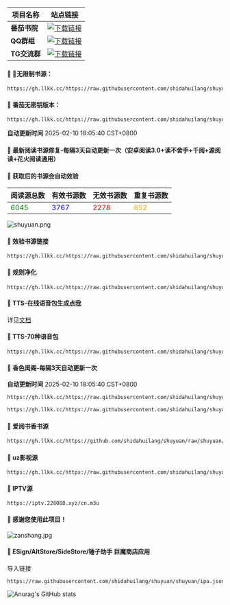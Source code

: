 | **项目名称** | **站点链接**                                                                                     |
|--------------|--------------------------------------------------------------------------------------------------|
| **番茄书院** | [![下载链接](https://img.shields.io/badge/下载-链接-blueviolet.svg?logo=hack-the-box)](https://api.langge.tk) |
| **QQ群组**   | [![下载链接](https://img.shields.io/badge/下载-链接-blueviolet.svg?logo=hack-the-box)](https://qm.qq.com/q/Bvrs8BPqLY) |
| **TG交流群** | [![下载链接](https://img.shields.io/badge/下载-链接-blueviolet.svg?logo=hack-the-box)](https://t.me/dahuilang888) |

#### 🚩 🍅无限制书源：
```
https://gh.llkk.cc/https://raw.githubusercontent.com/shidahuilang/shuyuan/refs/heads/shuyuan/azyd.json
```
#### 🚩 番茄无密钥版本：
```
https://gh.llkk.cc/https://raw.githubusercontent.com/shidahuilang/shuyuan/refs/heads/shuyuan/cxyd.json
```

**自动更新时间** 2025-02-10 18:05:40 CST+0800
#### 🚩 最新阅读书源修复-每隔3天自动更新一次（安卓阅读3.0+读不舍手+千阅+源阅读+花火阅读通用）
#### 🚩 获取后的书源会自动效验

<!-- 更新位置开始 -->
| 阅读源总数 | 有效书源数 | 无效书源数 | 重复书源数 |
|------------|------------|------------|--------------|
| <span style="color:green;">6045</span> | <span style="color:blue;">3767</span> | <span style="color:red;">2278</span> | <span style="color:orange;">652</span> |
<!-- 更新位置结束 -->
![shuyuan.png](icons/shuyuan.png)
#### 🚩 效验书源链接
```
https://gh.llkk.cc/https://raw.githubusercontent.com/shidahuilang/shuyuan/shuyuan/good.json
```

#### 🚩 规则净化
```
https://gh.llkk.cc/https://raw.githubusercontent.com/shidahuilang/shuyuan/shuyuan/jinghua.json
```
#### 🚩 TTS-在线语音包生成[点我](https://tts.228088.xyz)
详见[文档](https://github.com/shidahuilang/shuyuan/blob/shuyuan/doc.md)
#### 🚩 TTS-70种语音包
```
https://gh.llkk.cc/https://raw.githubusercontent.com/shidahuilang/shuyuan/shuyuan/tts.json
```

#### 🚩 香色闺阁-每隔3天自动更新一次

**自动更新时间** 2025-02-10 18:05:40 CST+0800
 ``` bash
https://gh.llkk.cc/https://raw.githubusercontent.com/shidahuilang/shuyuan/shuyuan/sourceModelList.xbs
 ``` 
 ``` bash
https://gh.llkk.cc/https://raw.githubusercontent.com/shidahuilang/shuyuan/shuyuan/xsreader/new/resources.txt
 ```
#### 🚩 爱阅书香书源
 ``` bash
https://gh.llkk.cc/https://github.com/shidahuilang/shuyuan/raw/shuyuan/aiyueshuxiang.ibs
 ```
#### 🚩 uz影视源
```
https://gh.llkk.cc/https://raw.githubusercontent.com/shidahuilang/shuyuan/shuyuan/UZ.json
```
#### 🚩 IPTV源
 ```
https://iptv.228088.xyz/cn.m3u
 ```
#### 🚩 感谢您使用此项目！
![zanshang.jpg](icons/zanshang.jpg)

#### 🚩 ESign/AltStore/SideStore/锤子助手 巨魔商店应用
导入链接
```
https://raw.githubusercontent.com/shidahuilang/shuyuan/shuyuan/ipa.json
```

<!-- [![Stargazers over time](https://starchart.cc/shidahuilang/shuyuan.svg)](https://starchart.cc/shidahuilang/shuyuan) -->
![Anurag's GitHub stats](https://github-readme-stats.vercel.app/api?username=shidahuilang&show_icons=true&theme=radical)
